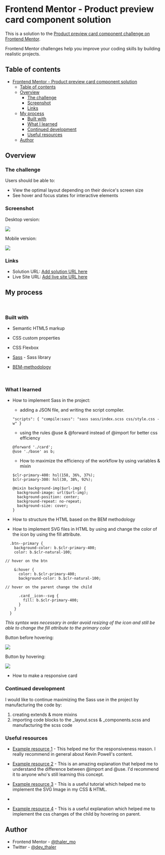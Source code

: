 # Frontend Mentor - Product preview card component solution

This is a solution to the [Product preview card component challenge on Frontend Mentor](https://www.frontendmentor.io/challenges/product-preview-card-component-GO7UmttRfa).

Frontend Mentor challenges help you improve your coding skills by building realistic projects.

## Table of contents

- [Frontend Mentor - Product preview card component solution](#frontend-mentor---product-preview-card-component-solution)
  - [Table of contents](#table-of-contents)
  - [Overview](#overview)
    - [The challenge](#the-challenge)
    - [Screenshot](#screenshot)
    - [Links](#links)
  - [My process](#my-process)
    - [Built with](#built-with)
    - [What I learned](#what-i-learned)
    - [Continued development](#continued-development)
    - [Useful resources](#useful-resources)
  - [Author](#author)

## Overview

### The challenge

Users should be able to:

- View the optimal layout depending on their device's screen size
- See hover and focus states for interactive elements

### Screenshot

Desktop version:

![](./images/Screenshot_desktop_version.png)

Mobile version:

![](./images/screenshot_mobile_version.png)

### Links

- Solution URL: [Add solution URL here](https://your-solution-url.com)
- Live Site URL: [Add live site URL here](https://your-live-site-url.com)

## My process

<br/>

### Built with

- Semantic HTML5 markup
- CSS custom properties
- CSS Flexbox

- [Sass](https://sass-lang.com/) - Sass library
- [BEM-methodology](http://getbem.com/)

<br/>

### What I learned

- How to implement Sass in the project:

  - adding a JSON file, and writing the script compiler.

  ```
  "scripts": { "compile:sass": "sass sass/index.scss css/style.css -w" }
  ```

  - using the rules @use & @forward instead of @import for better css efficiency

  ```
  @forward './card';
  @use './base' as b;
  ```

  - How to maximize the efficiency of the workflow by using variables & mixin

  ```
  $clr-primary-400: hsl(158, 36%, 37%);
  $clr-primary-300: hsl(30, 38%, 92%);

  @mixin background-img($url-img) {
    background-image: url($url-img);
    background-position: center;
    background-repeat: no-repeat;
    background-size: cover;
  }
  ```

- How to structure the HTML based on the BEM methodology
- How to implement SVG files in HTML by using and change the color of the icon by using the fill attribute.

```
  .btn--primary {
    background-color: b.$clr-primary-400;
    color: b.$clr-natural-100;

// hover on the btn

    &:hover {
      color: b.$clr-primary-400;
      background-color: b.$clr-natural-100;

// hover on the parent change the child

      .card__icon--svg {
        fill: b.$clr-primary-400;
      }
    }
  }

```

_This syntax was necessary in order avoid resizing of the icon and still be able to change the fill attribute to the primary color_

Button before hovering:

![](./images/Screenshot_btn-hover.png)

Button by hovering:

![](./images/screenshot_btn-primary.png)

- How to make a responsive card

### Continued development

I would like to continue maximizing the Sass use in the project by manufacturing the code by:

1. creating extends & more mixins
2. importing code blocks to the \_layout.scss & \_components.scss and manufacturing the scss code

### Useful resources

- [Example resource 1](https://www.youtube.com/watch?v=0ohtVzCSHqs&t=2s) - This helped me for the responsiveness reason. I really recommend in general about Kevin Powell's content.
- [Example resource 2](https://www.youtube.com/watch?v=CR-a8upNjJ0&t=635s) - This is an amazing explanation that helped me to understand the difference between @import and @use. I'd recommend it to anyone who's still learning this concept.

- [Example resource 3](https://www.freecodecamp.org/news/use-svg-images-in-css-html/#:~:text=SVG%20images%20can%20be%20written,element%20in%20your%20HTML%20document.&text=body%3E-,If%20you%20did%20everything%20correctly%2C%20your%20webpage%20should,exactly%20like%20the%20demo%20below.) - This is a useful tutorial which helped me to implement the SVG Image in my CSS & HTML.
-
- [Example resource 4](https://stackoverflow.com/questions/14792574/css-child-set-to-change-color-on-parent-hover-but-changes-also-when-hovered) - This is a useful explanation which helped me to implement the css changes of the child by hovering on parent.

## Author

- Frontend Mentor - [@thaler_mo](https://www.frontendmentor.io/profile/yourusername)
- Twitter - [@dev_thaler](https://www.twitter.com/dev_thaler)

